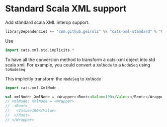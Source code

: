 # Standard Scala XML support

Add standard scala XML interop support.

```sbt
libraryDependencies += "com.github.geirolz" %% "cats-xml-standard" % "0.0.7"
```

Use
```scala
import cats.xml.std.implicits.*
```

To have all the conversion method to transform a cats-xml object into std scala xml.
For example, you could convert a `XmlNode` to a `NodeSeq` using `toNodeSeq`

This implicitly transform the `NodeSeq` to `XmlNode`

```scala
import cats.xml.XmlNode

val xmlNode: XmlNode = <Wrapper><Root><Value>100</Value></Root></Wrapper>
// xmlNode: XmlNode = <Wrapper>
//  <Root>
//   <Value>100</Value>
//  </Root>
// </Wrapper>
```
